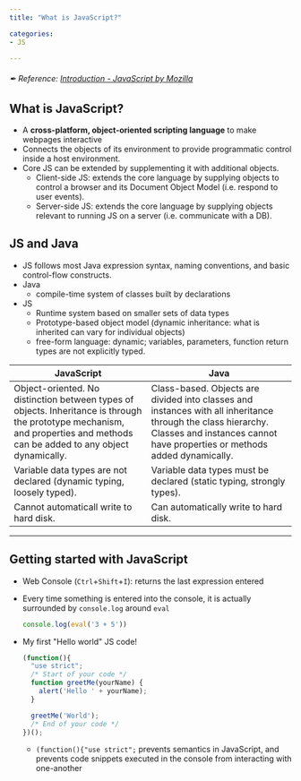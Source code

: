```yaml
---
title: "What is JavaScript?"

categories:
- JS

---
```

###### ✒ Reference: [Introduction - JavaScript by Mozilla](https://developer.mozilla.org/en-US/docs/Web/JavaScript/Guide/Introduction)

## What is JavaScript?

- A **cross-platform, object-oriented scripting language** to make webpages interactive
- Connects the objects of its environment to provide programmatic control inside a host environment.
- Core JS can be extended by supplementing it with additional objects.
  - Client-side JS: extends the core language by supplying objects to control a browser and its Document Object Model (i.e. respond to user events).
  - Server-side JS: extends the core language by supplying objects relevant to running JS on a server (i.e. communicate with a DB).

## JS  and Java

- JS follows most Java expression syntax, naming conventions, and basic control-flow constructs.
- Java 
  - compile-time system of classes built by declarations 
- JS
  - Runtime system based on smaller sets of data types
  - Prototype-based object model (dynamic inheritance: what is inherited can vary for individual objects)
  - free-form language: dynamic; variables, parameters, function return types are not explicitly typed.

| JavaScript                                                   | Java                                                         |
| ------------------------------------------------------------ | ------------------------------------------------------------ |
| Object-oriented. No distinction between types of objects. Inheritance is through the prototype mechanism, and properties and methods can be added to any object dynamically. | Class-based. Objects are divided into classes and instances with all inheritance through the class hierarchy. Classes and instances cannot have properties or methods added dynamically. |
| Variable data types are not declared (dynamic typing, loosely typed). | Variable data types must be declared (static typing, strongly types). |
| Cannot automaticall write to hard disk.                      | Can automatically write to hard disk.                        |

---

## Getting started with JavaScript

- Web Console (`Ctrl`+`Shift`+`I`): returns the last expression entered

- Every time something is entered into the console, it is actually surrounded by `console.log` around `eval`

  ``` javascript
  console.log(eval('3 + 5'))
  ```

- My first "Hello world" JS code!

  ``` javascript
  (function(){
    "use strict";
    /* Start of your code */
    function greetMe(yourName) {
      alert('Hello ' + yourName);
    }
  
    greetMe('World');
    /* End of your code */
  })();
  ```

  - `(function(){"use strict";` prevents semantics in JavaScript, and prevents code snippets executed in the console from interacting with one-another


